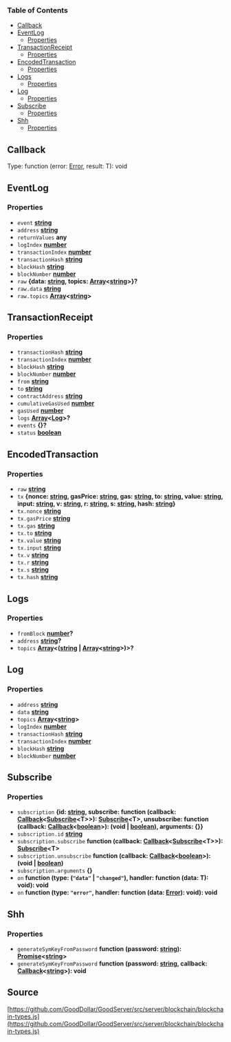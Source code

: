 <!-- Generated by documentation.js. Update this documentation by updating the source code. -->

### Table of Contents

-   [Callback][1]
-   [EventLog][2]
    -   [Properties][3]
-   [TransactionReceipt][4]
    -   [Properties][5]
-   [EncodedTransaction][6]
    -   [Properties][7]
-   [Logs][8]
    -   [Properties][9]
-   [Log][10]
    -   [Properties][11]
-   [Subscribe][12]
    -   [Properties][13]
-   [Shh][14]
    -   [Properties][15]

## Callback

Type: function (error: [Error][16], result: T): void

## EventLog

### Properties

-   `event` **[string][17]** 
-   `address` **[string][17]** 
-   `returnValues` **any** 
-   `logIndex` **[number][18]** 
-   `transactionIndex` **[number][18]** 
-   `transactionHash` **[string][17]** 
-   `blockHash` **[string][17]** 
-   `blockNumber` **[number][18]** 
-   `raw` **{data: [string][17], topics: [Array][19]&lt;[string][17]>}?** 
-   `raw.data` **[string][17]** 
-   `raw.topics` **[Array][19]&lt;[string][17]>** 

## TransactionReceipt

### Properties

-   `transactionHash` **[string][17]** 
-   `transactionIndex` **[number][18]** 
-   `blockHash` **[string][17]** 
-   `blockNumber` **[number][18]** 
-   `from` **[string][17]** 
-   `to` **[string][17]** 
-   `contractAddress` **[string][17]** 
-   `cumulativeGasUsed` **[number][18]** 
-   `gasUsed` **[number][18]** 
-   `logs` **[Array][19]&lt;[Log][20]>?** 
-   `events` **{}?** 
-   `status` **[boolean][21]** 

## EncodedTransaction

### Properties

-   `raw` **[string][17]** 
-   `tx` **{nonce: [string][17], gasPrice: [string][17], gas: [string][17], to: [string][17], value: [string][17], input: [string][17], v: [string][17], r: [string][17], s: [string][17], hash: [string][17]}** 
-   `tx.nonce` **[string][17]** 
-   `tx.gasPrice` **[string][17]** 
-   `tx.gas` **[string][17]** 
-   `tx.to` **[string][17]** 
-   `tx.value` **[string][17]** 
-   `tx.input` **[string][17]** 
-   `tx.v` **[string][17]** 
-   `tx.r` **[string][17]** 
-   `tx.s` **[string][17]** 
-   `tx.hash` **[string][17]** 

## Logs

### Properties

-   `fromBlock` **[number][18]?** 
-   `address` **[string][17]?** 
-   `topics` **[Array][19]&lt;([string][17] \| [Array][19]&lt;[string][17]>)>?** 

## Log

### Properties

-   `address` **[string][17]** 
-   `data` **[string][17]** 
-   `topics` **[Array][19]&lt;[string][17]>** 
-   `logIndex` **[number][18]** 
-   `transactionHash` **[string][17]** 
-   `transactionIndex` **[number][18]** 
-   `blockHash` **[string][17]** 
-   `blockNumber` **[number][18]** 

## Subscribe

### Properties

-   `subscription` **{id: [string][17], subscribe: function (callback: [Callback][22]&lt;[Subscribe][23]&lt;T>>): [Subscribe][23]&lt;T>, unsubscribe: function (callback: [Callback][22]&lt;[boolean][21]>): (void | [boolean][21]), arguments: {}}** 
-   `subscription.id` **[string][17]** 
-   `subscription.subscribe` **function (callback: [Callback][22]&lt;[Subscribe][23]&lt;T>>): [Subscribe][23]&lt;T>** 
-   `subscription.unsubscribe` **function (callback: [Callback][22]&lt;[boolean][21]>): (void | [boolean][21])** 
-   `subscription.arguments` **{}** 
-   `on` **function (type: (`"data"` \| `"changed"`), handler: function (data: T): void): void** 
-   `on` **function (type: `"error"`, handler: function (data: [Error][16]): void): void** 

## Shh

### Properties

-   `generateSymKeyFromPassword` **function (password: [string][17]): [Promise][24]&lt;[string][17]>** 
-   `generateSymKeyFromPassword` **function (password: [string][17], callback: [Callback][22]&lt;[string][17]>): void** 

[1]: #callback

[2]: #eventlog

[3]: #properties

[4]: #transactionreceipt

[5]: #properties-1

[6]: #encodedtransaction

[7]: #properties-2

[8]: #logs

[9]: #properties-3

[10]: #log

[11]: #properties-4

[12]: #subscribe

[13]: #properties-5

[14]: #shh

[15]: #properties-6

[16]: https://developer.mozilla.org/docs/Web/JavaScript/Reference/Global_Objects/Error

[17]: https://developer.mozilla.org/docs/Web/JavaScript/Reference/Global_Objects/String

[18]: https://developer.mozilla.org/docs/Web/JavaScript/Reference/Global_Objects/Number

[19]: https://developer.mozilla.org/docs/Web/JavaScript/Reference/Global_Objects/Array

[20]: #log

[21]: https://developer.mozilla.org/docs/Web/JavaScript/Reference/Global_Objects/Boolean

[22]: #callback

[23]: #subscribe

[24]: https://developer.mozilla.org/docs/Web/JavaScript/Reference/Global_Objects/Promise
## Source
[https://github.com/GoodDollar/GoodServer/src/server/blockchain/blockchain-types.js](https://github.com/GoodDollar/GoodServer/src/server/blockchain/blockchain-types.js)

